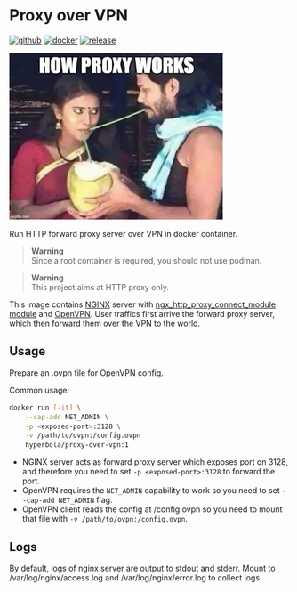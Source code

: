 # Proxy over VPN

[![github](https://badgen.net/badge/icon/github?icon=github&label=&color=black)](https://github.com/wdzeng/proxy-over-vpn/)
[![docker](https://badgen.net/badge/icon/docker?icon=docker&label=)](https://hub.docker.com/repository/docker/hyperbola/proxy-over-vpn)
[![release](https://badgen.net/github/release/wdzeng/proxy-over-vpn?color=red)](https://github.com/wdzeng/proxy-over-vpn/releases/latest)

![MEME](res/meme.webp)

Run HTTP forward proxy server over VPN in docker container.

> **Warning**  
> Since a root container is required, you should not use podman.

> **Warning**  
> This project aims at HTTP proxy only.

This image contains [NGINX](https://www.nginx.com/) server with [ngx_http_proxy_connect_module module](https://github.com/chobits/ngx_http_proxy_connect_module) and [OpenVPN](https://openvpn.net/). User traffics first arrive the forward proxy server, which then forward them over the VPN to the world.

## Usage

Prepare an .ovpn file for OpenVPN config.

Common usage:

```sh
docker run [-it] \
    --cap-add NET_ADMIN \
    -p <exposed-port>:3128 \
    -v /path/to/ovpn:/config.ovpn
    hyperbola/proxy-over-vpn:1
```

- NGINX server acts as forward proxy server which exposes port on 3128, and therefore you need to set `-p <exposed-port>:3128` to forward the port.
- OpenVPN requires the `NET_ADMIN` capability to work so you need to set `--cap-add NET_ADMIN` flag.
- OpenVPN client reads the config at /config.ovpn so you need to mount that file with `-v /path/to/ovpn:/config.ovpn`.

## Logs

By default, logs of nginx server are output to stdout and stderr. Mount to /var/log/nginx/access.log and /var/log/nginx/error.log to collect logs.
